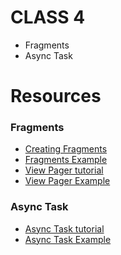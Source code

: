 # CLASS 4
- Fragments
- Async Task
<!-- <p align="left">
  <img src="/chats.png" width="100" />
  <img src="/status.png" width="100" /> 
  <img src="/calls.png" width="100" />
</p> -->

# Resources
### Fragments
- [Creating Fragments](	https://developer.android.com/training/basics/fragments/creating)
- [Fragments Example](FragmnetsExample)
- [View Pager tutorial](https://www.codingdemos.com/android-tablayout-example-viewpager/)
- [View Pager Example](ViewPagerExample)
### Async Task
- [Async Task tutorial](https://www.journaldev.com/9708/android-asynctask-example-tutorial)
- [Async Task Example](AsyncExample)